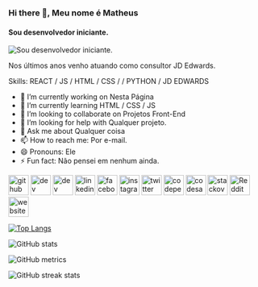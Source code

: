 ### Hi there 👋, Meu nome é Matheus
#### Sou desenvolvedor iniciante.
![Sou desenvolvedor iniciante.](https://arturssmirnovs.github.io/github-profile-readme-generator/images/banner.png)

Nos últimos anos venho atuando como consultor JD Edwards.

Skills: REACT / JS / HTML / CSS / / PYTHON / JD EDWARDS

- 🔭 I’m currently working on Nesta Página 
- 🌱 I’m currently learning HTML / CSS / JS 
- 👯 I’m looking to collaborate on Projetos Front-End 
- 🤔 I’m looking for help with Qualquer projeto. 
- 💬 Ask me about Qualquer coisa 
- 📫 How to reach me: Por e-mail. 
- 😄 Pronouns: Ele 
- ⚡ Fun fact: Não pensei em nenhum ainda. 


[<img src='https://cdn.jsdelivr.net/npm/simple-icons@3.0.1/icons/github.svg' alt='github' height='40'>](https://github.com/MaT3uS)  [<img src='https://cdn.jsdelivr.net/npm/simple-icons@3.0.1/icons/dev-dot-to.svg' alt='dev' height='40'>](https://dev.to/mat3us)  [<img src='https://cdn.jsdelivr.net/npm/simple-icons@3.0.1/icons/hashnode.svg' alt='dev' height='40'>](@MaT3uS)  [<img src='https://cdn.jsdelivr.net/npm/simple-icons@3.0.1/icons/linkedin.svg' alt='linkedin' height='40'>](https://www.linkedin.com/in/matheus-padilha/)  [<img src='https://cdn.jsdelivr.net/npm/simple-icons@3.0.1/icons/facebook.svg' alt='facebook' height='40'>](https://www.facebook.com/MaT3uS.PaDiLhA)  [<img src='https://cdn.jsdelivr.net/npm/simple-icons@3.0.1/icons/instagram.svg' alt='instagram' height='40'>](https://www.instagram.com/mat3us_padilha/)  [<img src='https://cdn.jsdelivr.net/npm/simple-icons@3.0.1/icons/twitter.svg' alt='twitter' height='40'>](https://twitter.com/@MaT3uSPaDiLhA)  [<img src='https://cdn.jsdelivr.net/npm/simple-icons@3.0.1/icons/codepen.svg' alt='codepen' height='40'>](https://codepen.io/@mat3us-the-encoder)  [<img src='https://cdn.jsdelivr.net/npm/simple-icons@3.0.1/icons/codesandbox.svg' alt='codesandbox' height='40'>](https://codesandbox.io/u/MaT3uS)  [<img src='https://cdn.jsdelivr.net/npm/simple-icons@3.0.1/icons/stackoverflow.svg' alt='stackoverflow' height='40'>](https://stackoverflow.com/users/mat3us)  [<img src='https://cdn.jsdelivr.net/npm/simple-icons@3.0.1/icons/reddit.svg' alt='Reddit' height='40'>](https://www.reddit.com/user/MaT3uS_PaDiLhA)  [<img src='https://cdn.jsdelivr.net/npm/simple-icons@3.0.1/icons/icloud.svg' alt='website' height='40'>](https://maop.pro.br)  

[![Top Langs](https://github-readme-stats.vercel.app/api/top-langs/?username=MaT3uS)](https://github.com/anuraghazra/github-readme-stats)

![GitHub stats](https://github-readme-stats.vercel.app/api?username=MaT3uS&show_icons=true&count_private=true)  

![GitHub metrics](https://metrics.lecoq.io/MaT3uS)  

![GitHub streak stats](https://github-readme-streak-stats.herokuapp.com/?user=MaT3uS)  


